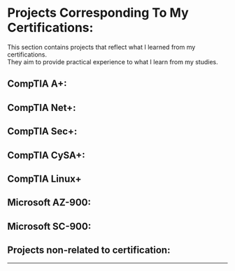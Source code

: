 # Projects Corresponding To My Certifications:
<p>
  This section contains projects that reflect what I learned from my certifications.<br />
  They aim to provide practical experience to what I learn from my studies. <br /> 
</p>

## CompTIA A+:

## CompTIA Net+:

##  CompTIA Sec+:

## CompTIA CySA+:

## CompTIA Linux+

## Microsoft AZ-900:

## Microsoft SC-900:

## Projects non-related to certification:


<hr />
